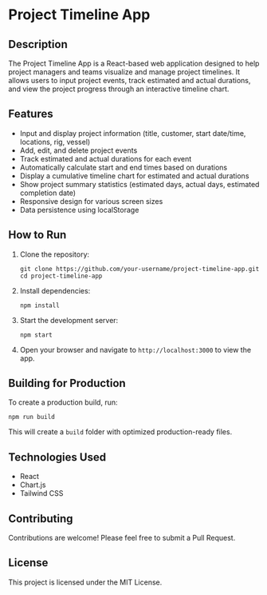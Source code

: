 # Project Timeline App

## Description

The Project Timeline App is a React-based web application designed to help project managers and teams visualize and manage project timelines. It allows users to input project events, track estimated and actual durations, and view the project progress through an interactive timeline chart.

## Features

- Input and display project information (title, customer, start date/time, locations, rig, vessel)
- Add, edit, and delete project events
- Track estimated and actual durations for each event
- Automatically calculate start and end times based on durations
- Display a cumulative timeline chart for estimated and actual durations
- Show project summary statistics (estimated days, actual days, estimated completion date)
- Responsive design for various screen sizes
- Data persistence using localStorage

## How to Run

1. Clone the repository:
   ```
   git clone https://github.com/your-username/project-timeline-app.git
   cd project-timeline-app
   ```

2. Install dependencies:
   ```
   npm install
   ```

3. Start the development server:
   ```
   npm start
   ```

4. Open your browser and navigate to `http://localhost:3000` to view the app.

## Building for Production

To create a production build, run:
```
npm run build
```

This will create a `build` folder with optimized production-ready files.

## Technologies Used

- React
- Chart.js
- Tailwind CSS

## Contributing

Contributions are welcome! Please feel free to submit a Pull Request.

## License

This project is licensed under the MIT License.